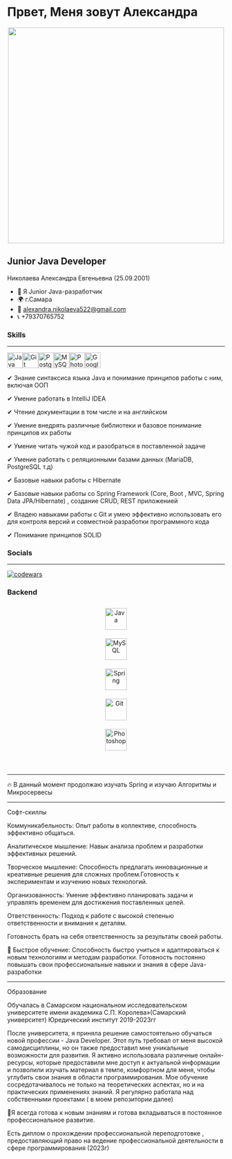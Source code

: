 Првет, Меня зовут Александра
==================================================================================================================================


<div id="header" align="center">
  <img src = "https://media.giphy.com/media/L1R1tvI9svkIWwpVYr/giphy.gif" width="500"/>
</div>

Junior Java Developer
--------------
Николаева Александра Евгеньевна (25.09.2001)
*   🌱 Я Junior Java-разработчик
*   🌍 г.Самара
*   📧 alexandra.nikolaeva522@gmail.com
*   📞 +79370765752
  

### Skills 
--------------
<p align="left">
<a href="https://www.oracle.com/java/" target="_blank" rel="noreferrer"><img src="https://raw.githubusercontent.com/danielcranney/readme-generator/main/public/icons/skills/java-colored.svg" width="36" height="36" alt="Java" /></a><a href="https://git-scm.com/" target="_blank" rel="noreferrer"><img src="https://raw.githubusercontent.com/danielcranney/readme-generator/main/public/icons/skills/git-colored.svg" width="36" height="36" alt="Git" /></a><a href="https://www.postgresql.org/" target="_blank" rel="noreferrer"><img src="https://raw.githubusercontent.com/danielcranney/readme-generator/main/public/icons/skills/postgresql-colored.svg" width="36" height="36" alt="PostgreSQL" /></a><a href="https://www.mysql.com/" target="_blank" rel="noreferrer"><img src="https://raw.githubusercontent.com/danielcranney/readme-generator/main/public/icons/skills/mysql-colored.svg" width="36" height="36" alt="MySQL" /></a><a href="https://www.adobe.com/uk/products/photoshop.html" target="_blank" rel="noreferrer"><img src="https://raw.githubusercontent.com/danielcranney/readme-generator/main/public/icons/skills/photoshop-colored.svg" width="36" height="36" alt="Photoshop" /></a><a href="https://cloud.google.com/" target="_blank" rel="noreferrer"><img src="https://raw.githubusercontent.com/danielcranney/readme-generator/main/public/icons/skills/googlecloud-colored.svg" width="36" height="36" alt="Google Cloud" /></a>
                    </p>
                    
✔ Знание синтаксиса языка Java и понимание принципов работы с ним, включая ООП

✔ Умение работать в IntelliJ IDEA 

✔ Чтение документации в том числе и на английском

✔ Умение внедрять различные библиотеки и базовое понимание принципов их работы

✔ Умение читать чужой код и разобраться в поставленной задаче

✔ Умение работать с реляционными базами данных (MariaDB, PostgreSQL т.д)

✔ Базовые навыки работы с Hibernate

✔ Базовые навыки работы со Spring Framework (Core, Boot , MVC, Spring Data JPA/Hibernate) , создание CRUD, REST приложенией

✔ Владею навыками работы с Git и умею эффективно использовать его для контроля версий и совместной разработки программного кода

✔ Понимание принципов SOLID



### Socials
--------------



[![codewars](https://www.codewars.com/users/Alexandra_Nikolaeva/badges/large)](https://www.codewars.com/users/Alexandra_Nikolaeva) 



### Backend  

<div align="center">  

<a href="https://www.java.com/" target="_blank"><img style="margin: 10px" src="https://profilinator.rishav.dev/skills-assets/java-original-wordmark.svg" alt="Java" height="50" /></a>  
<a href="https://www.mysql.com/" target="_blank"><img style="margin: 10px" src="https://profilinator.rishav.dev/skills-assets/mysql-original-wordmark.svg" alt="MySQL" height="50" /></a>  
<a href="https://docs.spring.io/spring-framework/docs/3.0.x/reference/expressions.html#:~:text=The%20Spring%20Expression%20Language%20(SpEL,and%20basic%20string%20templating%20functionality." target="_blank"><img style="margin: 10px" src="https://profilinator.rishav.dev/skills-assets/springio-icon.svg" alt="Spring" height="50" /></a>  
<a href="https://github.com/" target="_blank"><img style="margin: 10px" src="https://profilinator.rishav.dev/skills-assets/git-scm-icon.svg" alt="Git" height="50" /></a>  
<a href="https://www.adobe.com/in/products/photoshop.html" target="_blank"><img style="margin: 10px" src="https://profilinator.rishav.dev/skills-assets/photoshop-plain.svg" alt="Photoshop" height="50" /></a>  

</div>

</td><td valign="top" width="33%">



</td></tr></table>  

<br/>  


 

--------------

🔥 В данный момент продолжаю изучать Spring и изучаю Алгоритмы и Микросервесы




--------------

Софт-скиллы

 Коммуникабельность: Опыт работы в коллективе, способность эффективно общаться.
 
 Аналитическое мышление: Навык анализа проблем и разработки эффективных решений.
 
 Творческое мышление: Способность предлагать инновационные и креативные решения для сложных проблем.Готовность к экспериментам и изучению новых технологий.
 
 Организованность: Умение эффективно планировать задачи и управлять временем для достижения поставленных целей.
 
 Ответственность: Подход к работе с высокой степенью ответственности и внимания к деталям. 
 
 Готовность брать на себя ответственность за результаты своей работы.
 
💪 Быстрое обучение: Способность быстро учиться и адаптироваться к новым технологиям и методам разработки. Готовность постоянно повышать свои профессиональные навыки и знания в сфере Java-разработки



--------------
Образование

Обучалась в Самарском национальном исследовательском университете имени академика С.П. Королева»(Самарский университет)
Юредический институт
2019-2023гг

После университета, я приняла решение самостоятельно обучаться новой профессии - Java Developer. Этот путь требовал от меня высокой самодисциплины, но он также предоставил мне уникальные возможности для развития.
Я активно использовала различные онлайн-ресурсы, которые предоставили мне доступ к актуальной информации и позволили изучать материал в темпе, комфортном для меня, чтобы углубить свои знания в области программирования.
Мое обучение сосредотачивалось не только на теоретических аспектах, но и на практических применениях знаний. Я регулярно работала над собственными проектами ( в моем репозитории далее)

💪Я всегда готова к новым знаниям и готова вкладываться в постоянное профессиональное развитие.

Есть диплом о прохождении профессиональной переподготовке , предоставляющий право на ведение профессиональной деятельности в сфере программирования (2023г)
